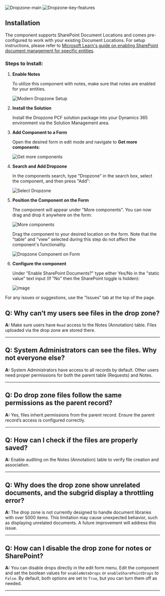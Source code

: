 ![Dropzone-main](https://github.com/user-attachments/assets/6c182dac-beed-4bfa-a700-3e5aeb618011)
![Dropzone-key-features](https://github.com/GorgonUK/Modern-Dropzone-PCF/assets/59618079/8ad3d457-328e-4563-adb5-01f1958b1c4a)


## Installation

The component supports SharePoint Document Locations and comes pre-configured to work with your existing Document Locations. For setup instructions, please refer to [Microsoft Learn's guide on enabling SharePoint document management for specific entities](https://learn.microsoft.com/en-us/power-platform/admin/enable-sharepoint-document-management-specific-entities).

### Steps to Install:

1. **Enable Notes**
   
   To utilize this component with notes, make sure that notes are enabled for your entities.
   
   ![Modern Dropzone Setup](https://github.com/GorgonUK/DropzonePCF/assets/59618079/652bdb3c-1e1f-45f4-95a9-e61cb6b2873e)

2. **Install the Solution**

   Install the Dropzone PCF solution package into your Dynamics 365 environment via the Solution Management area.

3. **Add Component to a Form**

   Open the desired form in edit mode and navigate to **Get more components**:
   
   ![Get more components](https://github.com/GorgonUK/DropzonePCF/assets/59618079/d737906e-29f2-4217-bb04-09a748ff3209)

4. **Search and Add Dropzone**

   In the components search, type "Dropzone" in the search box, select the component, and then press "Add":
   
   ![Select Dropzone](https://github.com/GorgonUK/DropzonePCF/assets/59618079/5e1c1298-bd50-4d0e-8b10-4110ebc5dc44)

5. **Position the Component on the Form**

   The component will appear under "More components". You can now drag and drop it anywhere on the form:
   
   ![More components](https://github.com/GorgonUK/DropzonePCF/assets/59618079/fdea28a7-925f-46db-b698-8edcf26d9348)

   Drag the component to your desired location on the form. Note that the "table" and "view" selected during this step do not affect the component's functionality.

   ![Dropzone Component on Form](https://github.com/GorgonUK/Modern-Dropzone-PCF/assets/59618079/e9461aa3-fb3f-4170-a71c-7a96ef1ca421)

6. **Configure the component**

   Under "Enable SharePoint Documents?" type either Yes/No in the "static value" text input (If "No" then the SharePoint toggle is hidden):
   
   ![image](https://github.com/user-attachments/assets/fbcc9406-290e-4567-a677-63ede05a4bc6)

For any issues or suggestions, use the "Issues" tab at the top of the page.

## Q: Why can’t my users see files in the drop zone?  
**A:** Make sure users have `Read` access to the Notes (Annotation) table. Files uploaded via the drop zone are stored there.

---

## Q: System Administrators can see the files. Why not everyone else?  
**A:** System Administrators have access to all records by default. Other users need proper permissions for both the parent table (Requests) and Notes.

---

## Q: Do drop zone files follow the same permissions as the parent record?  
**A:** Yes, files inherit permissions from the parent record. Ensure the parent record’s access is configured correctly.

---

## Q: How can I check if the files are properly saved?  
**A:** Enable auditing on the Notes (Annotation) table to verify file creation and association.

---

## Q: Why does the drop zone show unrelated documents, and the subgrid display a throttling error?  
**A:** The drop zone is not currently designed to handle document libraries with over 5000 items. This limitation may cause unexpected behavior, such as displaying unrelated documents. A future improvement will address this issue.

---

## Q: How can I disable the drop zone for notes or SharePoint?  
**A:** You can disable drops directly in the edit form menu. Edit the component and set the boolean values for `enableNoteDrops` or `enableSharePointDrops` to `False`. By default, both options are set to `True`, but you can turn them off as needed.

---
